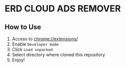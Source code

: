 # ERD CLOUD ADS REMOVER

## How to Use

1. Access to [chrome://extensions/](chrome://extensions/)
2. Enable `Developer mode`
3. Click `Load unpacked`
4. Select directory where cloned this repository
5. Enjoy!
